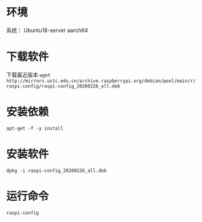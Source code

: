 # 环境
系统： 
Ubuntu18-server aarch64
# 下载软件

下载最近版本
    `wget http://mirrors.ustc.edu.cn/archive.raspberrypi.org/debian/pool/main/r/raspi-config/raspi-config_20200226_all.deb`
# 安装依赖
    apt-get -f -y install
# 安装软件
    dpkg -i raspi-config_20200226_all.deb
# 运行命令
    raspi-config